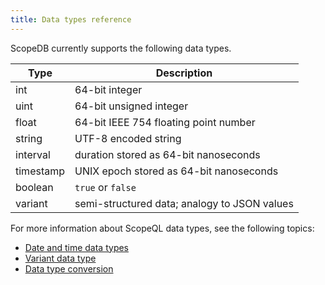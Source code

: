 ```yaml
---
title: Data types reference
---
```


ScopeDB currently supports the following data types.

| Type      | Description                                  |
| --------- | -------------------------------------------- |
| int       | 64-bit integer                               |
| uint      | 64-bit unsigned integer                      |
| float     | 64-bit IEEE 754 floating point number        |
| string    | UTF-8 encoded string                         |
| interval  | duration stored as 64-bit nanoseconds        |
| timestamp | UNIX epoch stored as 64-bit nanoseconds      |
| boolean   | `true` or `false`                            |
| variant   | semi-structured data; analogy to JSON values |

For more information about ScopeQL data types, see the following topics:

* [Date and time data types](/reference/data-types/datetime)
* [Variant data type](/reference/data-types/variant)
* [Data type conversion](/reference/data-types/conversion)
